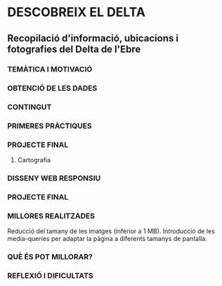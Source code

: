 # DESCOBREIX EL DELTA 
## Recopilació d'informació, ubicacions i fotografies del Delta de l'Ebre
#####

### TEMÀTICA I MOTIVACIÓ


### OBTENCIÓ DE LES DADES


### CONTINGUT


### PRIMERES PRÀCTIQUES


### PROJECTE FINAL
1. Cartografia



### DISSENY WEB RESPONSIU



### PROJECTE FINAL

### MILLORES REALITZADES
Reducció del tamany de les imatges (inferior a 1 MB).
Introducció de les media-queries per adaptar la pàgina a diferents tamanys de pantalla.


### QUÈ ÉS POT MILLORAR?



### REFLEXIÓ I DIFICULTATS




